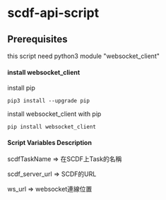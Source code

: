 # scdf-api-script

## Prerequisites

this script need python3 module "websocket_client"

#### install websocket_client
install pip
```
pip3 install --upgrade pip
```
install websocket_client with pip
```
pip install websocket_client
```



#### Script Variables Description

scdfTaskName &rArr; 在SCDF上Task的名稱

scdf_server_url &rArr; SCDF的URL

ws_url                &rArr; websocket連線位置
